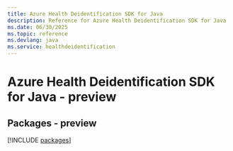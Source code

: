 ```yaml
---
title: Azure Health Deidentification SDK for Java
description: Reference for Azure Health Deidentification SDK for Java
ms.date: 06/30/2025
ms.topic: reference
ms.devlang: java
ms.service: healthdeidentification
---
```

# Azure Health Deidentification SDK for Java - preview
## Packages - preview
[!INCLUDE [packages](health-deidentification-index.md)]